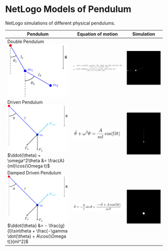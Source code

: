 # NetLogo Models of Pendulum
NetLogo simulations of different physical pendulums.

| Pendulum               | Equation of motion    | Simulation            |
|------------------------|-----------------------|-----------------------|
| Double Pendulum <br> <img src="double-pendulum.png" width="300"/> | <img src="double-equation.png" width="700"/> | <img src="double-simulation.gif" width="300"/> |
| Driven Pendulum <br> <img src="damped-driven-pendulum.png" width="300"/> <br> $\ddot{\theta} + \omega^2\theta &= \frac{A}{ml}\cos(\Omega t)$  | <img src="driven-equation.png" width="300"/> | <img src="driven-simulation.gif" width="300"/> |
| Damped Driven Pendulum <br> <img src="damped-driven-pendulum.png" width="300"/> <br> $\ddot{\theta} &= - \frac{g}{l}\sin\theta + \frac{-\gamma \dot{\theta} + A\cos(\Omega t)}{ml^2}$ | <img src="damped-driven-equation.png" width="300"/> | <img src="chaotic-simulation.gif" width="300"/> |
